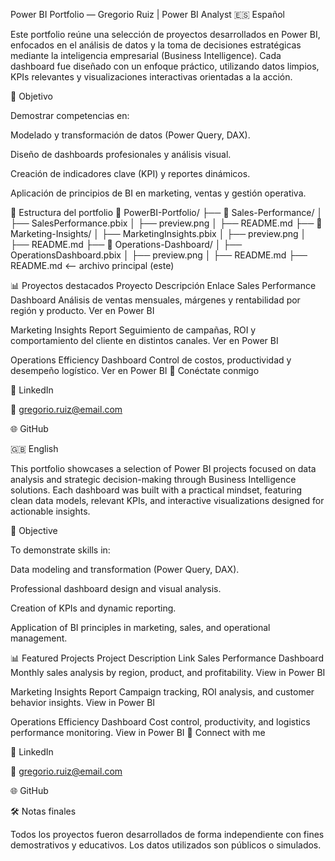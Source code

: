 Power BI Portfolio — Gregorio Ruiz | Power BI Analyst
🇪🇸 Español

Este portfolio reúne una selección de proyectos desarrollados en Power BI, enfocados en el análisis de datos y la toma de decisiones estratégicas mediante la inteligencia empresarial (Business Intelligence).
Cada dashboard fue diseñado con un enfoque práctico, utilizando datos limpios, KPIs relevantes y visualizaciones interactivas orientadas a la acción.

🎯 Objetivo

Demostrar competencias en:

Modelado y transformación de datos (Power Query, DAX).

Diseño de dashboards profesionales y análisis visual.

Creación de indicadores clave (KPI) y reportes dinámicos.

Aplicación de principios de BI en marketing, ventas y gestión operativa.

📁 Estructura del portfolio
📂 PowerBI-Portfolio/
 ├── 📁 Sales-Performance/
 │    ├── SalesPerformance.pbix
 │    ├── preview.png
 │    ├── README.md
 ├── 📁 Marketing-Insights/
 │    ├── MarketingInsights.pbix
 │    ├── preview.png
 │    ├── README.md
 ├── 📁 Operations-Dashboard/
 │    ├── OperationsDashboard.pbix
 │    ├── preview.png
 │    ├── README.md
 ├── README.md  <-- archivo principal (este)

📊 Proyectos destacados
Proyecto	Descripción	Enlace
Sales Performance Dashboard	Análisis de ventas mensuales, márgenes y rentabilidad por región y producto.	Ver en Power BI

Marketing Insights Report	Seguimiento de campañas, ROI y comportamiento del cliente en distintos canales.	Ver en Power BI

Operations Efficiency Dashboard	Control de costos, productividad y desempeño logístico.	Ver en Power BI
🔗 Conéctate conmigo

💼 LinkedIn

📧 gregorio.ruiz@email.com

🌐 GitHub

🇬🇧 English

This portfolio showcases a selection of Power BI projects focused on data analysis and strategic decision-making through Business Intelligence solutions.
Each dashboard was built with a practical mindset, featuring clean data models, relevant KPIs, and interactive visualizations designed for actionable insights.

🎯 Objective

To demonstrate skills in:

Data modeling and transformation (Power Query, DAX).

Professional dashboard design and visual analysis.

Creation of KPIs and dynamic reporting.

Application of BI principles in marketing, sales, and operational management.

📊 Featured Projects
Project	Description	Link
Sales Performance Dashboard	Monthly sales analysis by region, product, and profitability.	View in Power BI

Marketing Insights Report	Campaign tracking, ROI analysis, and customer behavior insights.	View in Power BI

Operations Efficiency Dashboard	Cost control, productivity, and logistics performance monitoring.	View in Power BI
🔗 Connect with me

💼 LinkedIn

📧 gregorio.ruiz@email.com

🌐 GitHub

🛠️ Notas finales

Todos los proyectos fueron desarrollados de forma independiente con fines demostrativos y educativos. Los datos utilizados son públicos o simulados.
